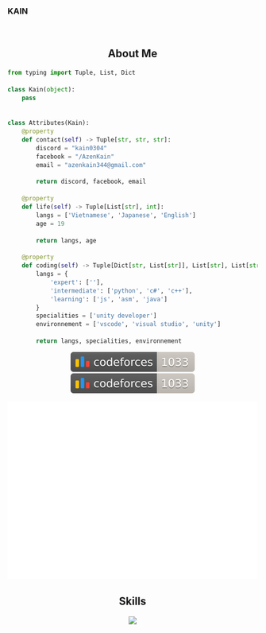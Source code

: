 ### KAIN

<!--
**AzenKain/AzenKain** is a ✨ _special_ ✨ repository because its `README.md` (this file) appears on your GitHub profile.

Here are some ideas to get you started:

- 🔭 I’m currently working on ...
- 🌱 I’m currently learning ...
- 👯 I’m looking to collaborate on ...
- 🤔 I’m looking for help with ...
- 💬 Ask me about ...
- 📫 How to reach me: ...
- 😄 Pronouns: ...
- ⚡ Fun fact: ...
-->

<p align="center">
    <img alt="" src=https://img.shields.io/github/stars/AzenKain?style=for-the-badge&?affiliations=OWNER%2CCOLLABORATOR />
    <img alt="" src=https://komarev.com/ghpvc/?username=AzenKain&style=for-the-badge />
</p>

<h2 align="center">About Me </h2>

```python
from typing import Tuple, List, Dict

class Kain(object):
    pass


class Attributes(Kain):
    @property
    def contact(self) -> Tuple[str, str, str]:
        discord = "kain0304"
        facebook = "/AzenKain"
        email = "azenkain344@gmail.com"

        return discord, facebook, email

    @property
    def life(self) -> Tuple[List[str], int]:
        langs = ['Vietnamese', 'Japanese', 'English']
        age = 19

        return langs, age

    @property
    def coding(self) -> Tuple[Dict[str, List[str]], List[str], List[str]]:
        langs = {
            'expert': [''],
            'intermediate': ['python', 'c#', 'c++'],
            'learning': ['js', 'asm', 'java']
        }
        specialities = ['unity developer']
        environnement = ['vscode', 'visual studio', 'unity']

        return langs, specialities, environnement
```

<div align="center"> 
    <a href="https://raw.githubusercontent.com">
        <img src="https://raw.githubusercontent.com/AzenKain/cf-stats/main/output/max_rating.svg"/>
        <img src="https://raw.githubusercontent.com/AzenKain/cf-stats/main/output/rating.svg"/>
    </a>
</div>

<p align="center">
  <a href="https://raw.githubusercontent.com">
      <img src="https://raw.githubusercontent.com/AzenKain/cf-stats/main/output/light_card.svg#gh-dark-mode-only"/>
  </a>
</p>

<h2 align="center">Skills </h2>

<p align="center">
  <a href="https://skillicons.dev">
    <img src="https://skillicons.dev/icons?i=python,vscode,visualstudio,unity,c,cs,cpp,js,css,html"/>
  </a>
</p>

<p href="https://discord.gg/onlp" align="center">
    <img alt="" src="https://github-readme-stats.vercel.app/api?username=AzenKain&theme=tokyonight&show_icons=true"/>
</p>

<p href="https://discord.gg/onlp" align="center">
    <img alt="" src=https://lanyard.cnrad.dev/api/808374493109157909/>
</p>

